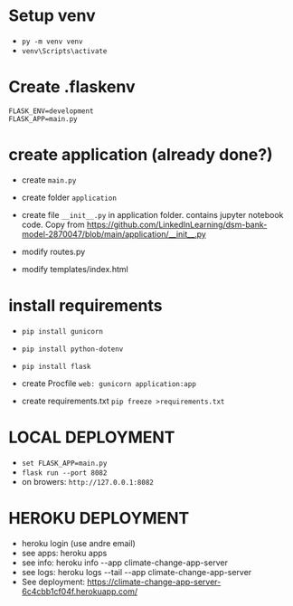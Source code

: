 # Setup venv
- `py -m venv venv`
- `venv\Scripts\activate`

# Create .flaskenv
    FLASK_ENV=development
    FLASK_APP=main.py

# create application (already done?)
- create `main.py`
- create folder `application`
- create file `__init__.py` in application folder. contains jupyter notebook code. Copy from https://github.com/LinkedInLearning/dsm-bank-model-2870047/blob/main/application/__init__.py

- modify routes.py
- modify templates/index.html

# install requirements
- `pip install gunicorn`
- `pip install python-dotenv`
- `pip install flask`

- create Procfile
    `web: gunicorn application:app`

- create requirements.txt
    `pip freeze >requirements.txt`

# LOCAL DEPLOYMENT  
- `set FLASK_APP=main.py`
- `flask run --port 8082`
- on browers: `http://127.0.0.1:8082`

# HEROKU DEPLOYMENT
- heroku login (use andre email)
- see apps: heroku apps
- see info: heroku info --app climate-change-app-server
- see logs: heroku logs --tail --app climate-change-app-server
- See deployment: https://climate-change-app-server-6c4cbb1cf04f.herokuapp.com/